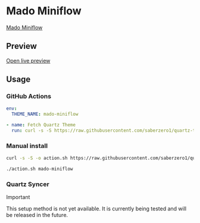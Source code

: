 # Mado Miniflow

[Mado Miniflow](https://github.com/hydescarf/Obsidian-Theme-Mado-Miniflow)

## Preview

[Open live preview](https://quartz-themes.github.io/mado-miniflow/)

## Usage

### GitHub Actions

```yaml
env:
  THEME_NAME: mado-miniflow
```

```yaml
- name: Fetch Quartz Theme
  run: curl -s -S https://raw.githubusercontent.com/saberzero1/quartz-themes/master/action.sh | bash -s -- $THEME_NAME
```

### Manual install

```bash
curl -s -S -o action.sh https://raw.githubusercontent.com/saberzero1/quartz-themes/master/action.sh

./action.sh mado-miniflow
```

### Quartz Syncer

> [!IMPORTANT]
> This setup method is not yet available. It is currently being tested and will be released in the future.
